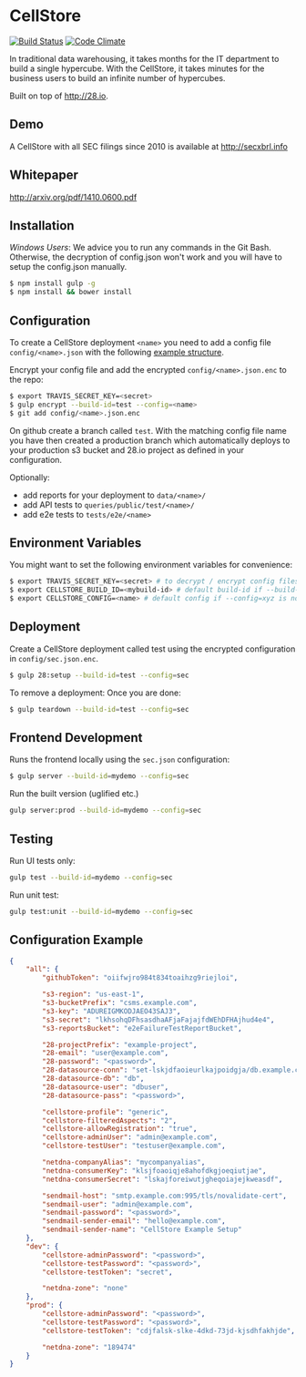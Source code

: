 # CellStore
[![Build Status](http://img.shields.io/travis/28msec/cellstore/master.svg?style=flat)](https://travis-ci.org/28msec/cellstore) [![Code Climate](http://img.shields.io/codeclimate/github/28msec/cellstore.svg?style=flat)](https://codeclimate.com/github/28msec/cellstore)

In traditional data warehousing, it takes months for the IT department to build a single hypercube. 
With the CellStore, it takes minutes for the business users to build an infinite number of hypercubes.

Built on top of http://28.io.

## Demo
A CellStore with all SEC filings since 2010 is available at http://secxbrl.info

## Whitepaper
http://arxiv.org/pdf/1410.0600.pdf

## Installation

*Windows Users*:
We advice you to run any commands in the Git Bash.
Otherwise, the decryption of config.json won't work and you will have to setup the config.json manually.

```bash
$ npm install gulp -g
$ npm install && bower install
```

## Configuration
To create a CellStore deployment `<name>` you need to add a config file `config/<name>.json` with the following [example structure](#configuration-example).

Encrypt your config file and add the encrypted `config/<name>.json.enc` to the repo:
```bash
$ export TRAVIS_SECRET_KEY=<secret>
$ gulp encrypt --build-id=test --config=<name>
$ git add config/<name>.json.enc
```

On github create a branch called `test`. With the matching config file name you have then created a production branch
which automatically deploys to your production s3 bucket and 28.io project as defined in your configuration.

Optionally:
- add reports for your deployment to `data/<name>/`
- add API tests to `queries/public/test/<name>/`
- add e2e tests to `tests/e2e/<name>`

## Environment Variables
You might want to set the following environment variables for convenience:
```bash
$ export TRAVIS_SECRET_KEY=<secret> # to decrypt / encrypt config files
$ export CELLSTORE_BUILD_ID=<mybuild-id> # default build-id if --build-id=xyz is not provided
$ export CELLSTORE_CONFIG=<name> # default config if --config=xyz is not provided
```

## Deployment
Create a CellStore deployment called test using the encrypted configuration in `config/sec.json.enc`.
```bash
$ gulp 28:setup --build-id=test --config=sec
```

To remove a deployment:
Once you are done:
```bash
$ gulp teardown --build-id=test --config=sec
```

## Frontend Development

Runs the frontend locally using the `sec.json` configuration:

```bash
$ gulp server --build-id=mydemo --config=sec
```

Run the built version (uglified etc.)
```bash
gulp server:prod --build-id=mydemo --config=sec
```

## Testing

Run UI tests only:
```bash
gulp test --build-id=mydemo --config=sec
```

Run unit test:
```bash
gulp test:unit --build-id=mydemo --config=sec
```

## Configuration Example
```json
{
    "all": {
        "githubToken": "oiifwjro984t834toaihzg9riejloi",

        "s3-region": "us-east-1",
        "s3-bucketPrefix": "csms.example.com",
        "s3-key": "ADUREIGMKODJAEO43SAJ3",
        "s3-secret": "lkhsohqDFhsasdhaAFjaFajajfdWEhDFHAjhud4e4",
        "s3-reportsBucket": "e2eFailureTestReportBucket",

        "28-projectPrefix": "example-project",
        "28-email": "user@example.com",
        "28-password": "<password>",
        "28-datasource-conn": "set-lskjdfaoieurlkajpoidgja/db.example.com:27017,db.example.com:27017",
        "28-datasource-db": "db",
        "28-datasource-user": "dbuser",
        "28-datasource-pass": "<password>",

        "cellstore-profile": "generic",
        "cellstore-filteredAspects": "2",
        "cellstore-allowRegistration": "true",
        "cellstore-adminUser": "admin@example.com",
        "cellstore-testUser": "testuser@example.com",

        "netdna-companyAlias": "mycompanyalias",
        "netdna-consumerKey": "klsjfoaoiqje8ahofdkgjoeqiutjae",
        "netdna-consumerSecret": "lskajforeiwutjgheqoiajejkweasdf",

        "sendmail-host": "smtp.example.com:995/tls/novalidate-cert",
        "sendmail-user": "admin@example.com",
        "sendmail-password": "<password>",
        "sendmail-sender-email": "hello@example.com",
        "sendmail-sender-name": "CellStore Example Setup"
    },
    "dev": {
        "cellstore-adminPassword": "<password>",
        "cellstore-testPassword": "<password>",
        "cellstore-testToken": "secret",

        "netdna-zone": "none"
    },
    "prod": {
        "cellstore-adminPassword": "<password>",
        "cellstore-testPassword": "<password>",
        "cellstore-testToken": "cdjfalsk-slke-4dkd-73jd-kjsdhfakhjde",

        "netdna-zone": "189474"
    }
}
```
